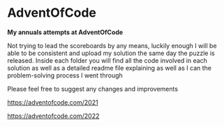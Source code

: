 # AdventOfCode

**My annuals attempts at AdventOfCode**

Not trying to lead the scoreboards by any means, luckily enough I will be able to be consistent and upload my solution the same day the puzzle is released.
Inside each folder you will find all the code involved in each solution as well as a detailed readme file explaining as well as I can the problem-solving process I went through

Please feel free to suggest any changes and improvements 

https://adventofcode.com/2021

https://adventofcode.com/2022
